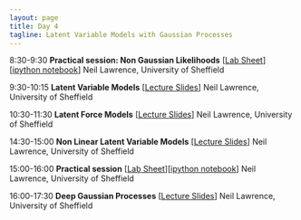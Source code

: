 ```yaml
---
layout: page
title: Day 4
tagline: Latent Variable Models with Gaussian Processes
---
```


  8:30-9:30   **Practical session: Non Gaussian Likelihoods** [[Lab Sheet](lab.html)][[ipython notebook](lab3.ipynb)]
              Neil Lawrence, University of Sheffield

  9:30-10:15   **Latent Variable Models** [[Lecture Slides](lvm.pdf)]
               Neil Lawrence, University of Sheffield

  10:30-11:30   **Latent Force Models** [[Lecture Slides](lfm.pdf)]
                Neil Lawrence, University of Sheffield

  14:30-15:00   **Non Linear Latent Variable Models** [[Lecture Slides](gp-lvm.pdf)]
                Neil Lawrence, University of Sheffield
		
  15:00-16:00   **Practical session** [[Lab Sheet](lab.html)][[ipython notebook](lab4.ipynb)]
                Neil Lawrence, University of Sheffield
		
  16:00-17:30   **Deep Gaussian Processes** [[Lecture Slides](deep.pdf)]
                Neil Lawrence, University of Sheffield
